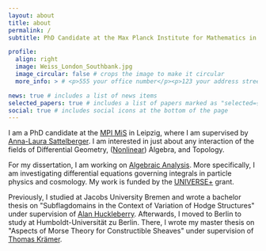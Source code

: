 ```yaml
---
layout: about
title: about
permalink: /
subtitle: PhD Candidate at the Max Planck Institute for Mathematics in the Sciences.

profile:
  align: right
  image: Weiss_London_Southbank.jpg
  image_circular: false # crops the image to make it circular
  more_info: > # <p>555 your office number</p><p>123 your address street</p><p>Your City, State 12345</p>

news: true # includes a list of news items
selected_papers: true # includes a list of papers marked as "selected={true}"
social: true # includes social icons at the bottom of the page
---
```


I am  a PhD candidate at the [MPI MiS](https://www.mis.mpg.de/) in Leipzig, where I am supervised by [Anna-Laura Sattelberger](https://alsattelberger.de/). I am interested in just about any interaction of the fields of Differential Geometry, ([Nonlinear](https://www.mis.mpg.de/nonlinear-algebra)) Algebra, and Topology.

For my dissertation, I am working on [Algebraic Analysis](https://www.mis.mpg.de/algebraic-analysis). More specifically, I am investigating differential equations governing integrals in particle physics and cosmology. My work is funded by the [UNIVERSE+](https://positive-geometry.com/) grant.

Previously, I studied at Jacobs University Bremen and wrote a bachelor thesis on "Subflagdomains in the Context of Variation of Hodge Structures" under supervision of [Alan Huckleberry](https://www.ruhr-uni-bochum.de/ffm/Lehrstuehle/Huckleberry/huckveroeffentlichungen.html). Afterwards, I moved to Berlin to study at Humboldt-Universität zu Berlin. There, I wrote my master thesis on "Aspects of Morse Theory for Constructible Sheaves" under supervision of [Thomas Krämer](https://www.mathematik.hu-berlin.de/~kraemeth/).
